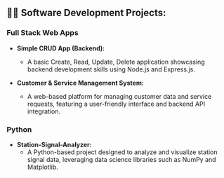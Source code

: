 ## 👨‍💻 Software Development Projects:

### **Full Stack Web Apps**
- **Simple CRUD App (Backend):**
  - A basic Create, Read, Update, Delete application showcasing backend development skills using Node.js and Express.js.

- **Customer & Service Management System:**
  - A web-based platform for managing customer data and service requests, featuring a user-friendly interface and backend API integration.

### **Python**
- **Station-Signal-Analyzer:**
  - A Python-based project designed to analyze and visualize station signal data, leveraging data science libraries such as NumPy and Matplotlib.
